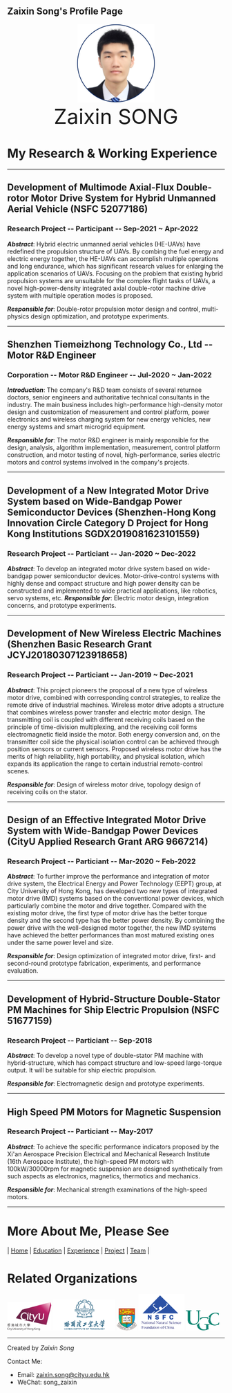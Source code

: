 ## Zaixin Song's Profile Page

<div align=center><img src="https://github.com/songzaixin/cv/raw/zxs-patch-cv/image/icon1.jpg" alt="image-icon1" style="zoom:25%;" /></div>

<center><font size=12> Zaixin SONG </font></center>

# My Research & Working Experience

---

## Development of Multimode Axial-Flux Double-rotor Motor Drive System for Hybrid Unmanned Aerial Vehicle (NSFC 52077186)

### Research Project -- Participant -- Sep-2021 ~ Apr-2022

***Abstract***:   Hybrid electric unmanned aerial vehicles (HE-UAVs) have redefined the propulsion structure of UAVs. By combing the fuel energy and electric energy together, the HE-UAVs can accomplish multiple operations and long endurance, which has significant research values for enlarging the application scenarios of UAVs. Focusing on the problem that existing hybrid propulsion systems are unsuitable for the complex flight tasks of UAVs, a novel high-power-density integrated axial double-rotor machine drive system with multiple operation modes is proposed. 

***Responsible for***:   Double-rotor propulsion motor design and control, multi-physics design optimization, and prototype experiments. 

---

## Shenzhen Tiemeizhong Technology Co., Ltd -- Motor R&D Engineer

### Corporation -- Motor R&D Engineer -- Jul-2020 ~ Jan-2022

***Introduction***:    The company's R&D team consists of several returnee doctors, senior engineers and authoritative technical consultants in the industry. The main business includes high-performance high-density motor design and customization of measurement and control platform, power electronics and wireless charging system for new energy vehicles, new energy systems and smart microgrid equipment. 

***Responsible for***:    The motor R&D engineer is mainly responsible for the design, analysis, algorithm implementation, measurement, control platform construction, and motor testing of novel, high-performance, series electric motors and control systems involved in the company's projects. 

---

## Development of a New Integrated Motor Drive System based on Wide-Bandgap Power Semiconductor Devices (Shenzhen-Hong Kong Innovation Circle Category D Project for Hong Kong Institutions SGDX2019081623101559)

### Research Project -- Particiant -- Jan-2020 ~ Dec-2022

***Abstract***:    To develop an integrated motor drive system based on wide-bandgap power semiconductor devices. Motor-drive-control systems with highly dense and compact structure and high power density can be constructed and implemented to wide practical applications, like robotics, servo systems, etc. 
***Responsible for***:    Electric motor design, integration concerns, and prototype experiments. 

---

## Development of New Wireless Electric Machines (Shenzhen Basic Research Grant JCYJ20180307123918658)

### Research Project -- Particiant -- Jan-2019 ~ Dec-2021

***Abstract***:    This project pioneers the proposal of a new type of wireless motor drive, combined with corresponding control strategies, to realize the remote drive of industrial machines. Wireless motor drive adopts a structure that combines wireless power transfer and electric motor design. The transmitting coil is coupled with different receiving coils based on the principle of time-division multiplexing, and the receiving coil forms electromagnetic field inside the motor. Both energy conversion and, on the transmitter coil side the physical isolation control can be achieved through position sensors or current sensors. Proposed wireless motor drive has the merits of high reliability, high portability, and physical isolation, which expands its application the range to certain industrial remote-control scenes. 

***Responsible for***:    Design of wireless motor drive, topology design of receiving coils on the stator. 

---

## Design of an Effective Integrated Motor Drive System with Wide-Bandgap Power Devices (CityU Applied Research Grant ARG 9667214)

### Research Project -- Particiant -- Mar-2020 ~ Feb-2022

***Abstract***:    To further improve the performance and integration of motor drive system, the Electrical Energy and Power Technology (EEPT) group, at City University of Hong Kong, has developed two new types of integrated motor drive (IMD) systems based on the conventional power devices, which particularly combine the motor and drive together. Compared with the existing motor drive, the first type of motor drive has the better torque density and the second type has the better power density. By combining the power drive with the well-designed motor together, the new IMD systems have achieved the better performances than most matured existing ones under the same power level and size. 

***Responsible for***:    Design optimization of integrated motor drive, first- and second-round prototype fabrication, experiments, and performance evaluation. 

---

## Development of Hybrid-Structure Double-Stator PM Machines for Ship Electric Propulsion (NSFC 51677159)

### Research Project -- Particiant -- Sep-2018

***Abstract***:    To develop a novel type of double-stator PM machine with hybrid-structure, which has compact structure and low-speed large-torque output. It will be suitable for ship electric propulsion. 

***Responsible for***:    Electromagnetic design and prototype experiments. 

---

## High Speed PM Motors for Magnetic Suspension

### Research Project -- Particiant -- May-2017

***Abstract***:    To achieve the specific performance indicators proposed by the Xi'an Aerospace Precision Electrical and Mechanical Research Institute (16th Aerospace Institute), the high-speed PM motors with 100kW/30000rpm for magnetic suspension are designed synthetically from such aspects as electronics, magnetics, thermotics and mechanics. 

***Responsible for***:    Mechanical strength examinations of the high-speed motors. 

---

# More About Me, Please See

| [Home](https://songzaixin.github.io/cv/)  | [Education](https://songzaixin.github.io/cv-education/) | [Experience](https://songzaixin.github.io/cv-experience/) | [Project](https://songzaixin.github.io/cv-project/) | [Team](https://songzaixin.github.io/cv-team/) |

# Related Organizations

<div align=left>
<img src="https://github.com/songzaixin/cv/raw/zxs-patch-cv/image/logo-cityu.png" alt="image-cityu" style="zoom:10%;" />
<img src="https://github.com/songzaixin/cv/raw/zxs-patch-cv/image/logo-hit.png" alt="image-hit" style="zoom:40%;" />
<img src="https://github.com/songzaixin/cv/raw/zxs-patch-cv/image/logo-hku.png" alt="image-hku" style="zoom:5%;" />
<img src="https://github.com/songzaixin/cv/raw/zxs-patch-cv/image/logo-nsfc.png" alt="image-nsfc" style="zoom:30%;" />
<img src="https://github.com/songzaixin/cv/raw/zxs-patch-cv/image/logo-ugc.png" alt="image-ugc" style="zoom:7.5%;" />
</div>

---

Created by *Zaixin Song*

Contact Me: 
* Email: zaixin.song@cityu.edu.hk
* WeChat: song_zaixin
